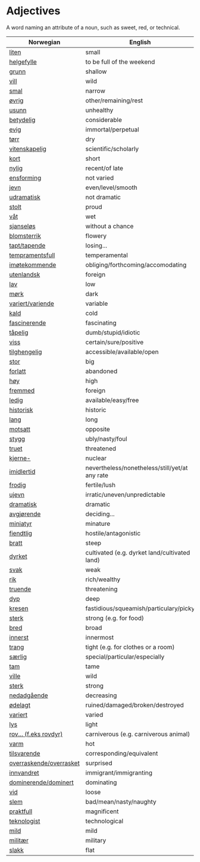 # Adjectives

A word naming an attribute of a noun, such as sweet, red, or technical.

| Norwegian | English |
| --- | --- |
| [liten](https://www.ordnett.no/search?language=no&phrase=liten) | small |
| [helgefylle](https://www.ordnett.no/search?language=no&phrase=helgefylle) | to be full of the weekend |
| [grunn](https://www.ordnett.no/search?language=no&phrase=grunn) | shallow |
| [vill](https://www.ordnett.no/search?language=no&phrase=vill) | wild |
| [smal](https://www.ordnett.no/search?language=no&phrase=smal) | narrow |
| [øvrig](https://www.ordnett.no/search?language=no&phrase=øvrig) | other/remaining/rest |
| [usunn](https://www.ordnett.no/search?language=no&phrase=usunn) | unhealthy |
| [betydelig](https://www.ordnett.no/search?language=no&phrase=betydelig) | considerable |
| [evig](https://www.ordnett.no/search?language=no&phrase=evig) | immortal/perpetual |
| [tørr](https://www.ordnett.no/search?language=no&phrase=tørr) | dry |
| [vitenskapelig](https://www.ordnett.no/search?language=no&phrase=vitenskapelig) | scientific/scholarly |
| [kort](https://www.ordnett.no/search?language=no&phrase=kort) | short |
| [nylig](https://www.ordnett.no/search?language=no&phrase=nylig) | recent/of late |
| [ensforming](https://www.ordnett.no/search?language=no&phrase=ensforming) | not varied |
| [jevn](https://www.ordnett.no/search?language=no&phrase=jevn) | even/level/smooth |
| [udramatisk](https://www.ordnett.no/search?language=no&phrase=udramatisk) | not dramatic |
| [stolt](https://www.ordnett.no/search?language=no&phrase=stolt) | proud |
| [våt](https://www.ordnett.no/search?language=no&phrase=våt) | wet |
| [sjanseløs](https://www.ordnett.no/search?language=no&phrase=sjanseløs) | without a chance |
| [blomsterrik](https://www.ordnett.no/search?language=no&phrase=blomsterrik) | flowery |
| [tapt/tapende](https://www.ordnett.no/search?language=no&phrase=tapt/tapende) | losing... |
| [tempramentsfull](https://www.ordnett.no/search?language=no&phrase=tempramentsfull) | temperamental |
| [imøtekommende](https://www.ordnett.no/search?language=no&phrase=imøtekommende) | obliging/forthcoming/accomodating |
| [utenlandsk](https://www.ordnett.no/search?language=no&phrase=utenlandsk) | foreign |
| [lav](https://www.ordnett.no/search?language=no&phrase=lav) | low |
| [mørk](https://www.ordnett.no/search?language=no&phrase=mørk) | dark |
| [variert/variende](https://www.ordnett.no/search?language=no&phrase=variert/variende) | variable |
| [kald](https://www.ordnett.no/search?language=no&phrase=kald) | cold |
| [fascinerende](https://www.ordnett.no/search?language=no&phrase=fascinerende) | fascinating |
| [tåpelig](https://www.ordnett.no/search?language=no&phrase=tåpelig) | dumb/stupid/idiotic |
| [viss](https://www.ordnett.no/search?language=no&phrase=viss) | certain/sure/positive |
| [tilghengelig](https://www.ordnett.no/search?language=no&phrase=tilghengelig) | accessible/available/open |
| [stor](https://www.ordnett.no/search?language=no&phrase=stor) | big |
| [forlatt](https://www.ordnett.no/search?language=no&phrase=forlatt) | abandoned |
| [høy](https://www.ordnett.no/search?language=no&phrase=høy) | high |
| [fremmed](https://www.ordnett.no/search?language=no&phrase=fremmed) | foreign |
| [ledig](https://www.ordnett.no/search?language=no&phrase=ledig) | available/easy/free |
| [historisk](https://www.ordnett.no/search?language=no&phrase=historisk) | historic |
| [lang](https://www.ordnett.no/search?language=no&phrase=lang) | long |
| [motsatt](https://www.ordnett.no/search?language=no&phrase=motsatt) | opposite |
| [stygg](https://www.ordnett.no/search?language=no&phrase=stygg) | ubly/nasty/foul |
| [truet](https://www.ordnett.no/search?language=no&phrase=truet) | threatened |
| [kjerne-](https://www.ordnett.no/search?language=no&phrase=kjerne-) | nuclear |
| [imidlertid](https://www.ordnett.no/search?language=no&phrase=imidlertid) | nevertheless/nonetheless/still/yet/at any rate |
| [frodig](https://www.ordnett.no/search?language=no&phrase=frodig) | fertile/lush |
| [ujevn](https://www.ordnett.no/search?language=no&phrase=ujevn) | irratic/uneven/unpredictable |
| [dramatisk](https://www.ordnett.no/search?language=no&phrase=dramatisk) | dramatic |
| [avgjørende](https://www.ordnett.no/search?language=no&phrase=avgjørende) | deciding... |
| [miniatyr](https://www.ordnett.no/search?language=no&phrase=miniatyr) | minature |
| [fiendtlig](https://www.ordnett.no/search?language=no&phrase=fiendtlig) | hostile/antagonistic |
| [bratt](https://www.ordnett.no/search?language=no&phrase=bratt) | steep |
| [dyrket](https://www.ordnett.no/search?language=no&phrase=dyrket) | cultivated (e.g. dyrket land/cultivated land) |
| [svak](https://www.ordnett.no/search?language=no&phrase=svak) | weak |
| [rik](https://www.ordnett.no/search?language=no&phrase=rik) | rich/wealthy |
| [truende](https://www.ordnett.no/search?language=no&phrase=truende) | threatening |
| [dyp](https://www.ordnett.no/search?language=no&phrase=dyp) | deep |
| [kresen](https://www.ordnett.no/search?language=no&phrase=kresen) | fastidious/squeamish/particulary/picky |
| [sterk](https://www.ordnett.no/search?language=no&phrase=sterk) | strong (e.g. for food) |
| [bred](https://www.ordnett.no/search?language=no&phrase=bred) | broad |
| [innerst](https://www.ordnett.no/search?language=no&phrase=innerst) | innermost |
| [trang](https://www.ordnett.no/search?language=no&phrase=trang) | tight (e.g. for clothes or a room) |
| [særlig](https://www.ordnett.no/search?language=no&phrase=særlig) | special/particular/especially |
| [tam](https://www.ordnett.no/search?language=no&phrase=tam) | tame |
| [ville](https://www.ordnett.no/search?language=no&phrase=ville) | wild |
| [sterk](https://www.ordnett.no/search?language=no&phrase=sterk) | strong |
| [nedadgående](https://www.ordnett.no/search?language=no&phrase=nedadgående) | decreasing |
| [ødelagt](https://www.ordnett.no/search?language=no&phrase=ødelagt) | ruined/damaged/broken/destroyed |
| [variert](https://www.ordnett.no/search?language=no&phrase=variert) | varied |
| [lys](https://www.ordnett.no/search?language=no&phrase=lys) | light |
| [rov... (f.eks rovdyr)](https://www.ordnett.no/search?language=no&phrase=rov...%20(f.eks%20rovdyr)) | carniverous (e.g. carniverous animal) |
| [varm](https://www.ordnett.no/search?language=no&phrase=varm) | hot |
| [tilsvarende](https://www.ordnett.no/search?language=no&phrase=tilsvarende) | corresponding/equivalent |
| [overraskende/overrasket](https://www.ordnett.no/search?language=no&phrase=overraskende/overrasket) | surprised |
| [innvandret](https://www.ordnett.no/search?language=no&phrase=innvandret) | immigrant/immigranting |
| [dominerende/dominert](https://www.ordnett.no/search?language=no&phrase=dominerende/dominert) | dominating |
| [vid](https://www.ordnett.no/search?language=no&phrase=vid) | loose |
| [slem](https://www.ordnett.no/search?language=no&phrase=slem) | bad/mean/nasty/naughty |
| [praktfull](https://www.ordnett.no/search?language=no&phrase=praktfull) | magnificent |
| [teknologist](https://www.ordnett.no/search?language=no&phrase=teknologist) | technological |
| [mild](https://www.ordnett.no/search?language=no&phrase=mild) | mild |
| [militær](https://www.ordnett.no/search?language=no&phrase=militær) | military |
| [slakk](https://www.ordnett.no/search?language=no&phrase=slakk) | flat |

